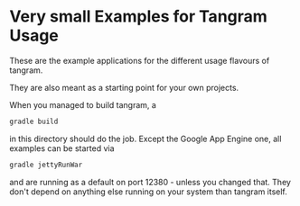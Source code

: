 Very small Examples for Tangram Usage
==========================

These are the example applications for the different usage flavours of tangram.

They are also meant as a starting point for your own projects.

When you managed to build tangram, a 

```bash
gradle build
```

in this directory should do the job. Except the Google App Engine one, all examples
can be started via

```bash
gradle jettyRunWar
```
and are running as a default on port 12380 - unless you changed that. They don't 
depend on anything else running on your system than tangram itself.
